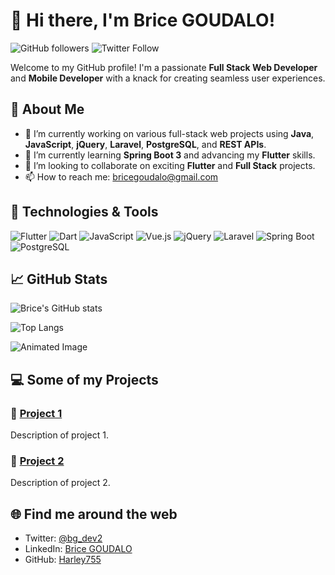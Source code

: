 # 👋 Hi there, I'm Brice GOUDALO!

![GitHub followers](https://img.shields.io/github/followers/Harley755?label=Follow&style=social) ![Twitter Follow](https://img.shields.io/twitter/follow/bg_dev2?style=social)

Welcome to my GitHub profile! I'm a passionate **Full Stack Web Developer** and **Mobile Developer** with a knack for creating seamless user experiences. 

## 🚀 About Me

- 🔭 I’m currently working on various full-stack web projects using **Java**, **JavaScript**, **jQuery**, **Laravel**, **PostgreSQL**, and **REST APIs**.
- 🌱 I’m currently learning **Spring Boot 3** and advancing my **Flutter** skills.
- 👯 I’m looking to collaborate on exciting **Flutter** and **Full Stack** projects.
- 📫 How to reach me: bricegoudalo@gmail.com

## 🔧 Technologies & Tools

![Flutter](https://img.shields.io/badge/Flutter-02569B?style=for-the-badge&logo=flutter&logoColor=white)
![Dart](https://img.shields.io/badge/Dart-0175C2?style=for-the-badge&logo=dart&logoColor=white)
![JavaScript](https://img.shields.io/badge/JavaScript-F7DF1E?style=for-the-badge&logo=javascript&logoColor=black)
![Vue.js](https://img.shields.io/badge/Vue.js-4FC08D?style=for-the-badge&logo=vue.js&logoColor=white)
![jQuery](https://img.shields.io/badge/jQuery-0769AD?style=for-the-badge&logo=jquery&logoColor=white)
![Laravel](https://img.shields.io/badge/Laravel-FF2D20?style=for-the-badge&logo=laravel&logoColor=white)
![Spring Boot](https://img.shields.io/badge/Spring_Boot-6DB33F?style=for-the-badge&logo=spring-boot&logoColor=white)
![PostgreSQL](https://img.shields.io/badge/PostgreSQL-316192?style=for-the-badge&logo=postgresql&logoColor=white)

## 📈 GitHub Stats

![Brice's GitHub stats](https://github-readme-stats.vercel.app/api?username=Harley755&show_icons=true&theme=radical)

![Top Langs](https://github-readme-stats.vercel.app/api/top-langs/?username=Harley755&layout=compact&theme=radical)

![Animated Image](https://media.giphy.com/media/QHE5gWI0QjqF2/giphy.gif)

## 💻 Some of my Projects

### 🚀 [Project 1](https://github.com/Harley755/project-1)
Description of project 1.

### 🌟 [Project 2](https://github.com/Harley755/project-2)
Description of project 2.

## 🌐 Find me around the web

- Twitter: [@bg_dev2](https://twitter.com/bg_dev2)
- LinkedIn: [Brice GOUDALO](https://www.linkedin.com/in/bricegoudalo)
- GitHub: [Harley755](https://github.com/Harley755)
